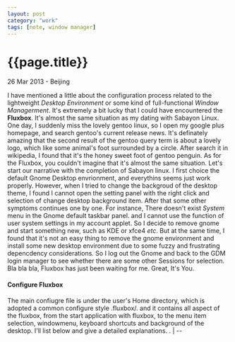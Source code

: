 ```yaml
---
layout: post
category: "work"
tags: [note, window manager]
---
```

{{page.title}}
=============
<p class="meta">26 Mar 2013 - Beijing</p>

I have mentioned a little about the configuration process related to the lightweight *Desktop Environment* or some kind of full-functional *Window Managerment*. It's extremely a bit lucky that I could have encountered the
**Fluxbox**. It's almost the same situation as my dating with Sabayon Linux. One day, I suddenly miss the lovely gentoo linux, so I open my
google plus homepage, and search gentoo's current release news. It's definately amazing that the second result of the gentoo query term is
about a lovely logo, which like some animal's foot surrounded by a circle. After search it in wikipedia, I found that it's
the honey sweet foot of gentoo penguin. As for the Fluxbox, you couldn't imagine that it's almost the same situation. Let's start our
narrative with the completion of Sabayon linux. I first choice the default Gnome Desktop envrionment, and everythins seems just work properly.
However, when I tried to change the backgroud of the desktop theme, I found I cannot open the setting panel with the right click and selection
of change desktop background item. After that some other symptoms continues one by one. For instance, There doesn't exist *System* menu in the
Gnome default taskbar panel. and I cannot use the function of user system settings in my account applet.   So I decide to remove gnome and
start something new, such as KDE or xfce4 *etc*. But at the same time, I found that it's not an easy thing to remove the gnome environment and
install some new desktop environment due to some fuzzy and frustrating depencdency considerations. So I log out the Gnome and back to the GDM
login manager to see whether there are some other Sessions for selection. Bla bla bla, Fluxbox has just been waiting for me. Great, It's You.
#### Configure Fluxbox
The main confiugre file is under the user's Home directory, which is adopted a common configure style .fluxbox/. and it contains all aspect of
the fluxbox, from the start application with fluxbox, to the menu item selection, windowmenu, keyboard shortcuts and background of the
desktop.  I'll list below and give a detailed explanations.
	.
	| --
